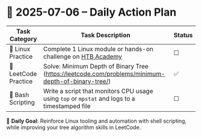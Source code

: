 # 📌 2025-07-06 – Daily Action Plan

| Task Category         | Task Description                                                                                      | Status |
|----------------------|---------------------------------------------------------------------------------------------------------|--------|
| 🐧 Linux Practice      | Complete 1 Linux module or hands-on challenge on [HTB Academy](https://academy.hackthebox.com/)        | ☐      |
| 🧠 LeetCode Practice   | Solve: Minimum Depth of Binary Tree (https://leetcode.com/problems/minimum-depth-of-binary-tree/)     | ✅      |
| 📜 Bash Scripting      | Write a script that monitors CPU usage using `top` or `mpstat` and logs to a timestamped file         | ☐      |

🎯 **Daily Goal**: Reinforce Linux tooling and automation with shell scripting, while improving your tree algorithm skills in LeetCode.
